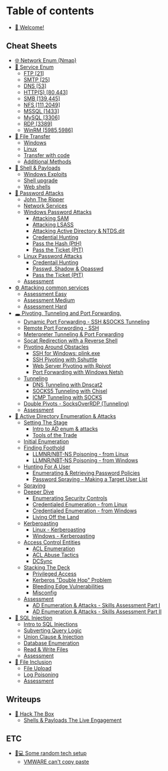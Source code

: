 # Table of contents

* [👋 Welcome!](README.md)

## Cheat Sheets

* [🌐 Network Enum (Nmap)](cheat-sheets/network-enum-nmap.md)
* [🔎 Service Enum](cheat-sheets/service-enum/README.md)
  * [FTP \[21\]](cheat-sheets/service-enum/ftp-21.md)
  * [SMTP \[25\]](cheat-sheets/service-enum/smtp-25.md)
  * [DNS \[53\]](cheat-sheets/service-enum/dns-53.md)
  * [HTTP(S) \[80,443\]](cheat-sheets/service-enum/http-s-80-443.md)
  * [SMB \[139,445\]](cheat-sheets/service-enum/smb-139-445.md)
  * [NFS \[111,2049\]](cheat-sheets/service-enum/nfs-111-2049.md)
  * [MSSQL \[1433\]](cheat-sheets/service-enum/mssql-1433.md)
  * [MySQL \[3306\]](cheat-sheets/service-enum/mysql-3306.md)
  * [RDP \[3389\]](cheat-sheets/service-enum/rdp-3389.md)
  * [WinRM \[5985,5986\]](cheat-sheets/service-enum/winrm-5985-5986.md)
* [📩 File Transfer](cheat-sheets/file-transfer/README.md)
  * [Windows](cheat-sheets/file-transfer/windows.md)
  * [Linux](cheat-sheets/file-transfer/linux.md)
  * [Transfer with code](cheat-sheets/file-transfer/transfer-with-code.md)
  * [Additional Methods](cheat-sheets/file-transfer/additional-methods.md)
* [🐚 Shell & Payloads](cheat-sheets/shell-and-payloads/README.md)
  * [Windows Exploits](cheat-sheets/shell-and-payloads/windows-exploits.md)
  * [Shell upgrade](cheat-sheets/shell-and-payloads/shell-upgrade.md)
  * [Web shells](cheat-sheets/shell-and-payloads/web-shells.md)
* [🔑 Password Attacks](cheat-sheets/password-attacks/README.md)
  * [John The Ripper](cheat-sheets/password-attacks/john-the-ripper.md)
  * [Network Services](cheat-sheets/password-attacks/network-services.md)
  * [Windows Password Attacks](cheat-sheets/password-attacks/windows-password-attacks/README.md)
    * [Attacking SAM](cheat-sheets/password-attacks/windows-password-attacks/attacking-sam.md)
    * [Attacking LSASS](cheat-sheets/password-attacks/windows-password-attacks/attacking-lsass.md)
    * [Attacking Active Directory & NTDS.dit](cheat-sheets/password-attacks/windows-password-attacks/attacking-active-directory-and-ntds.dit.md)
    * [Credential Hunting](cheat-sheets/password-attacks/windows-password-attacks/credential-hunting.md)
    * [Pass the Hash (PtH)](cheat-sheets/password-attacks/windows-password-attacks/pass-the-hash-pth.md)
    * [Pass the Ticket (PtT)](cheat-sheets/password-attacks/windows-password-attacks/pass-the-ticket-ptt.md)
  * [Linux Password Attacks](cheat-sheets/password-attacks/linux-password-attacks/README.md)
    * [Credentail Hunting](cheat-sheets/password-attacks/linux-password-attacks/credentail-hunting.md)
    * [Passwd, Shadow & Opasswd](cheat-sheets/password-attacks/linux-password-attacks/passwd-shadow-and-opasswd.md)
    * [Pass the Ticket (PtT)](cheat-sheets/password-attacks/linux-password-attacks/pass-the-ticket-ptt.md)
  * [Assessment](cheat-sheets/password-attacks/assessment.md)
* [⚙ Attacking common services](cheat-sheets/attacking-common-services/README.md)
  * [Assessment Easy](cheat-sheets/attacking-common-services/assessment-easy.md)
  * [Assessment Medium](cheat-sheets/attacking-common-services/assessment-medium.md)
  * [Assessment Hard](cheat-sheets/attacking-common-services/assessment-hard.md)
* [🕳 Pivoting, Tunneling and Port Forwarding.](cheat-sheets/pivoting-tunneling-and-port-forwarding./README.md)
  * [Dynamic Port Forwarding - SSH \&SOCKS Tunneling](cheat-sheets/pivoting-tunneling-and-port-forwarding./dynamic-port-forwarding-ssh-and-socks-tunneling.md)
  * [Remote Port Forwording - SSH](cheat-sheets/pivoting-tunneling-and-port-forwarding./remote-port-forwording-ssh.md)
  * [Meterpreter Tunneling & Port Forwarding](cheat-sheets/pivoting-tunneling-and-port-forwarding./meterpreter-tunneling-and-port-forwarding.md)
  * [Socat Redirection with a Reverse Shell](cheat-sheets/pivoting-tunneling-and-port-forwarding./socat-redirection-with-a-reverse-shell.md)
  * [Pivoting Around Obstacles](cheat-sheets/pivoting-tunneling-and-port-forwarding./pivoting-around-obstacles/README.md)
    * [SSH for Windows: plink.exe](cheat-sheets/pivoting-tunneling-and-port-forwarding./pivoting-around-obstacles/ssh-for-windows-plink.exe.md)
    * [SSH Pivoting with Sshuttle](cheat-sheets/pivoting-tunneling-and-port-forwarding./pivoting-around-obstacles/ssh-pivoting-with-sshuttle.md)
    * [Web Server Pivoting with Rpivot](cheat-sheets/pivoting-tunneling-and-port-forwarding./pivoting-around-obstacles/web-server-pivoting-with-rpivot.md)
    * [Port Forwarding with Windows Netsh](cheat-sheets/pivoting-tunneling-and-port-forwarding./pivoting-around-obstacles/port-forwarding-with-windows-netsh.md)
  * [Tunneling](cheat-sheets/pivoting-tunneling-and-port-forwarding./tunneling/README.md)
    * [DNS Tunneling with Dnscat2](cheat-sheets/pivoting-tunneling-and-port-forwarding./tunneling/dns-tunneling-with-dnscat2.md)
    * [SOCKS5 Tunneling with Chisel](cheat-sheets/pivoting-tunneling-and-port-forwarding./tunneling/socks5-tunneling-with-chisel.md)
    * [ICMP Tunneling with SOCKS](cheat-sheets/pivoting-tunneling-and-port-forwarding./tunneling/icmp-tunneling-with-socks.md)
  * [Double Pivots - SocksOverRDP (Tunneling)](cheat-sheets/pivoting-tunneling-and-port-forwarding./double-pivots-socksoverrdp-tunneling.md)
  * [Assessment](cheat-sheets/pivoting-tunneling-and-port-forwarding./assessment.md)
* [🌲 Active Directory Enumeration & Attacks](cheat-sheets/active-directory-enumeration-and-attacks/README.md)
  * [Setting The Stage](cheat-sheets/active-directory-enumeration-and-attacks/setting-the-stage/README.md)
    * [Intro to AD enum & attacks](cheat-sheets/active-directory-enumeration-and-attacks/setting-the-stage/intro-to-ad-enum-and-attacks.md)
    * [Tools of the Trade](cheat-sheets/active-directory-enumeration-and-attacks/setting-the-stage/tools-of-the-trade.md)
  * [Initial Enumeration](cheat-sheets/active-directory-enumeration-and-attacks/initial-enumeration.md)
  * [Finding Foothold](cheat-sheets/active-directory-enumeration-and-attacks/finding-foothold/README.md)
    * [LLMNR/NBT-NS Poisoning - from Linux](cheat-sheets/active-directory-enumeration-and-attacks/finding-foothold/llmnr-nbt-ns-poisoning-from-linux.md)
    * [LLMNR/NBT-NS Poisoning - from Windows](cheat-sheets/active-directory-enumeration-and-attacks/finding-foothold/llmnr-nbt-ns-poisoning-from-windows.md)
  * [Hunting For A User](cheat-sheets/active-directory-enumeration-and-attacks/hunting-for-a-user/README.md)
    * [Enumerating & Retrieving Password Policies](cheat-sheets/active-directory-enumeration-and-attacks/hunting-for-a-user/enumerating-and-retrieving-password-policies.md)
    * [Password Spraying - Making a Target User List](cheat-sheets/active-directory-enumeration-and-attacks/hunting-for-a-user/password-spraying-making-a-target-user-list.md)
  * [Spraying](cheat-sheets/active-directory-enumeration-and-attacks/spraying.md)
  * [Deeper Dive](cheat-sheets/active-directory-enumeration-and-attacks/deeper-dive/README.md)
    * [Enumerating Security Controls](cheat-sheets/active-directory-enumeration-and-attacks/deeper-dive/enumerating-security-controls.md)
    * [Credentialed Enumeration - from Linux](cheat-sheets/active-directory-enumeration-and-attacks/deeper-dive/credentialed-enumeration-from-linux.md)
    * [Credentialed Enumeration - from Windows](cheat-sheets/active-directory-enumeration-and-attacks/deeper-dive/credentialed-enumeration-from-windows.md)
    * [Living Off the Land](cheat-sheets/active-directory-enumeration-and-attacks/deeper-dive/living-off-the-land.md)
  * [Kerberoasting](cheat-sheets/active-directory-enumeration-and-attacks/kerberoasting/README.md)
    * [Linux - Kerberoasting](cheat-sheets/active-directory-enumeration-and-attacks/kerberoasting/linux-kerberoasting.md)
    * [Windows - Kerberoasting](cheat-sheets/active-directory-enumeration-and-attacks/kerberoasting/windows-kerberoasting.md)
  * [Access Control Entities](cheat-sheets/active-directory-enumeration-and-attacks/access-control-entities/README.md)
    * [ACL Enumeration](cheat-sheets/active-directory-enumeration-and-attacks/access-control-entities/acl-enumeration.md)
    * [ACL Abuse Tactics](cheat-sheets/active-directory-enumeration-and-attacks/access-control-entities/acl-abuse-tactics.md)
    * [DCSync](cheat-sheets/active-directory-enumeration-and-attacks/access-control-entities/dcsync.md)
  * [Stacking The Deck](cheat-sheets/active-directory-enumeration-and-attacks/stacking-the-deck/README.md)
    * [Privileged Access](cheat-sheets/active-directory-enumeration-and-attacks/stacking-the-deck/privileged-access.md)
    * [Kerberos "Double Hop" Problem](cheat-sheets/active-directory-enumeration-and-attacks/stacking-the-deck/kerberos-double-hop-problem.md)
    * [Bleeding Edge Vulnerabilities](cheat-sheets/active-directory-enumeration-and-attacks/stacking-the-deck/bleeding-edge-vulnerabilities.md)
    * [Misconfig](cheat-sheets/active-directory-enumeration-and-attacks/stacking-the-deck/misconfig.md)
  * [Assessment](cheat-sheets/active-directory-enumeration-and-attacks/assessment/README.md)
    * [AD Enumeration & Attacks - Skills Assessment Part I](cheat-sheets/active-directory-enumeration-and-attacks/assessment/ad-enumeration-and-attacks-skills-assessment-part-i.md)
    * [AD Enumeration & Attacks - Skills Assessment Part II](cheat-sheets/active-directory-enumeration-and-attacks/assessment/ad-enumeration-and-attacks-skills-assessment-part-ii.md)
* [💉 SQL Injection](cheat-sheets/sql-injection/README.md)
  * [Intro to SQL Injections](cheat-sheets/sql-injection/intro-to-sql-injections.md)
  * [Subverting Query Logic](cheat-sheets/sql-injection/subverting-query-logic.md)
  * [Union Clause & Injection](cheat-sheets/sql-injection/union-clause-and-injection.md)
  * [Database Enumeration](cheat-sheets/sql-injection/database-enumeration.md)
  * [Read & Write Files](cheat-sheets/sql-injection/read-and-write-files.md)
  * [Assessment](cheat-sheets/sql-injection/assessment.md)
* [📄 File Inclusion](cheat-sheets/file-inclusion/README.md)
  * [File Upload](cheat-sheets/file-inclusion/file-upload.md)
  * [Log Poisoning](cheat-sheets/file-inclusion/log-poisoning.md)
  * [Assessment](cheat-sheets/file-inclusion/assessment.md)

## Writeups

* [💚 Hack The Box](writeups/hack-the-box/README.md)
  * [Shells & Payloads The Live Engagement](writeups/hack-the-box/shells-and-payloads-the-live-engagement.md)

## ETC

* [🧑💻 Some random tech setup](etc/some-random-tech-setup/README.md)
  * [VMWARE can't copy paste](etc/some-random-tech-setup/vmware-cant-copy-paste.md)
